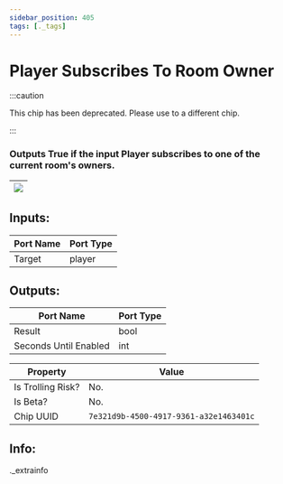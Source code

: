 ```yaml
---
sidebar_position: 405
tags: [._tags]
---
```


# Player Subscribes To Room Owner
:::caution

This chip has been deprecated. Please use to a different chip.

:::

### Outputs True if the input Player subscribes to one of the current room's owners.

| ![](https://images-ext-2.discordapp.net/external/MPmIaQzlEPmgGWlgi-WxBBXt0Bjv_zWPkg1y1f_sy3s/https/www.recroomcircuits.com/image/circuit/absolute-value?width=206&height=108) |
|-----|

## Inputs:
| Port Name | Port Type |
|-----------|-----------|
| Target | player |

## Outputs:
| Port Name | Port Type |
|-----------|-----------|
| Result | bool |
| Seconds Until Enabled | int | 

| Property  | Value |
|-------------------|-----------|
| Is Trolling Risk? | No. |
| Is Beta? | No. |
| Chip UUID | `7e321d9b-4500-4917-9361-a32e1463401c` |

## Info:
._extrainfo